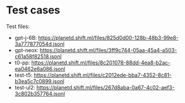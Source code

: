# Test cases

Test files:

* gpt-j-6B: https://planetd.shift.ml/files/825d0d00-128b-48b3-99e8-3a777877054d.jsonl
* gpt-neox: https://planetd.shift.ml/files/3ff9c744-05aa-45a4-a503-c61a58f82518.jsonl
* t0-pp: https://planetd.shift.ml/files/8c201078-88dd-4ea8-b2ac-ea0462e6a086.jsonl
* test-t5: https://planetd.shift.ml/files/c2012ede-bba7-4352-8c81-b3ea5c7c0899.jsonl
* test-ul2: https://planetd.shift.ml/files/267d8aba-0a67-4c02-aef3-3c802b357764.jsonl
